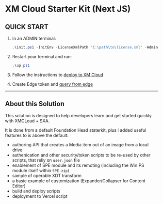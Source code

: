 # XM Cloud Starter Kit (Next JS)

## QUICK START

1. In an ADMIN terminal:

    ```ps1
    .\init.ps1 -InitEnv -LicenseXmlPath "C:\path\to\license.xml" -AdminPassword "DesiredAdminPassword"
    ```

2. Restart your terminal and run:

    ```ps1
    .\up.ps1
    ```

3. Follow the instructions to [deploy to XM Cloud](#deploy-to-xmcloud)

4. Create Edge token and [query from edge](#query-edge)

*** 

## About this Solution
This solution is designed to help developers learn and get started quickly with XMCLoud + SXA.

It is done from a default Foundation Head staterkit, plus I added useful features to is above the default:

- authoring API that creates a Media item out of an image from a local drive
- authenication and other security/token scripts to be re-used by other scripts, that reliy on `user.json` file
- enablement of SPE module and its remoting (including the Win PS module itself within `SPE.zip`)
- sample of operable XDT transform
- a basic example of customization (Expander/Collapser for Content Editor)
- build and deploy scripts
- deployment to Vercel script